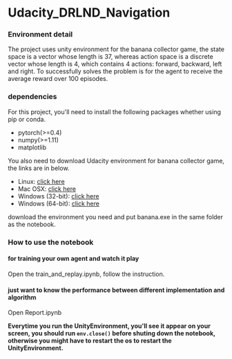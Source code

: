 # Udacity_DRLND_Navigation

### Environment detail

The project uses unity environment for the banana collector game, the state space is a vector whose length is 37, whereas action space is a discrete vector whose length is 4, which contains 4 actions: forward, backward, left and right. To successfully solves the problem is for the agent to receive the average reward over 100 episodes.


### dependencies

For this project, you'll need to install the following packages whether using pip or conda.

- pytorch(>=0.4)
- numpy(>=1.11)
- matplotlib 

You also need to download Udacity environment for banana collector game, the links are in below.

- Linux: [click here](https://s3-us-west-1.amazonaws.com/udacity-drlnd/P1/Banana/Banana_Linux.zip)
- Mac OSX: [click here](https://s3-us-west-1.amazonaws.com/udacity-drlnd/P1/Banana/Banana.app.zip)
- Windows (32-bit): [click here](https://s3-us-west-1.amazonaws.com/udacity-drlnd/P1/Banana/Banana_Windows_x86.zip)
- Windows (64-bit): [click here](https://s3-us-west-1.amazonaws.com/udacity-drlnd/P1/Banana/Banana_Windows_x86_64.zip)

download the environment you need and put banana.exe in the same folder as the notebook.

### How to use the notebook

#### for training your own agent and watch it play

Open the train_and_replay.ipynb, follow the instruction.

#### just want to know the performance between different implementation and algorithm

Open Report.ipynb

**Everytime you run the UnityEnvironment, you'll see it appear on your screen, you should run `env.close()` before shuting down the notebook, otherwise you might have to restart the os to restart the UnityEnvironment.**
